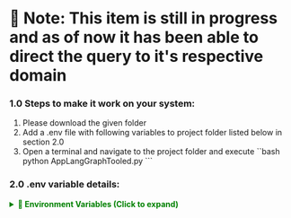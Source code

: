 # 🔴 Note: This item is still in progress and as of now it has been able to direct the query to it's respective domain 
### 1.0 Steps to make it work on your system:
1. Please download the given folder
2. Add a .env file with following variables to project folder listed below in section 2.0 
3. Open a terminal and navigate to the project folder and execute 
``bash python AppLangGraphTooled.py  ```
### 2.0 .env variable details:
<details>
  <summary style="color: green; font-weight: bold;">🔐 Environment Variables (Click to expand)</summary>
  <pre>
  <span style="color: orange;">LANGSMITH_TRACING=true</span>
  <span style="color: red;">LANGSMITH_API_KEY=</span>
  <span style="color: red;">AZURE_OPENAI_API_KEY=</span>
  <span style="color: blue;">AZURE_OPENAI_ENDPOINT=https://msa-openai.openai.azure.com/</span>
  <span style="color: purple;">AZURE_OPENAI_DEPLOYMENT_NAME=gpt-4o</span>
  <span style="color: purple;">AZURE_OPENAI_API_VERSION=2023-12-01-preview</span>
  <span style="color: orange;">subapase_email=</span>
  <span style="color: orange;">subapase_password=</span>
  <span style="color: green;">SUPABASE_URL=</span>
  <span style="color: green;">SUPABASE_KEY=</span>
  </pre>
</details>
